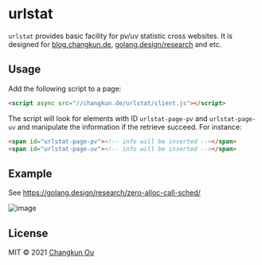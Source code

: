# urlstat

`urlstat` provides basic facility for pv/uv statistic cross websites.
It is designed for [blog.changkun.de](https://blog.changkun.de),
[golang.design/research](https://golang.design/research) and etc.

## Usage

Add the following script to a page:

```html
<script async src="//changkun.de/urlstat/client.js"></script>
```

The script will look for elements with ID `urlstat-page-pv`
and `urlstat-page-uv` and manipulate the information
if the retrieve succeed. For instance:

```html
<span id="urlstat-page-pv"><!-- info will be inserted --></span>
<span id="urlstat-page-uv"><!-- info will be inserted --></span>
```

## Example

See https://golang.design/research/zero-alloc-call-sched/

![image](https://user-images.githubusercontent.com/5498964/107117728-9cc01700-687c-11eb-92a3-495a4672717a.png)


## License

MIT &copy; 2021 [Changkun Ou](https://changkun.de)